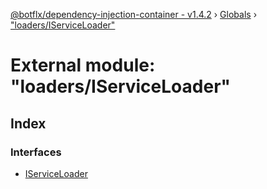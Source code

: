 [@botflx/dependency-injection-container - v1.4.2](../README.md) › [Globals](../globals.md) › ["loaders/IServiceLoader"](_loaders_iserviceloader_.md)

# External module: "loaders/IServiceLoader"

## Index

### Interfaces

* [IServiceLoader](../interfaces/_loaders_iserviceloader_.iserviceloader.md)
